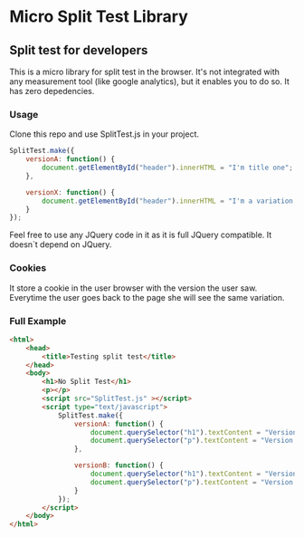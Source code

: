 # Micro Split Test Library

## Split test for developers

This is a micro library for split test in the browser. It's not integrated with any 
measurement tool (like google analytics), but it enables you to do so. It has zero depedencies.

### Usage

Clone this repo and use SplitTest.js in your project.

```js
SplitTest.make({
    versionA: function() {
        document.getElementById("header").innerHTML = "I'm title one";    
    },

    versionX: function() {
        document.getElementById("header").innerHTML = "I'm a variation of title"
    } 
});
```

Feel free to use any JQuery code in it as it is full JQuery compatible. It doesn`t depend on JQuery.

### Cookies

It store a cookie in the user browser with the version the user saw. Everytime the user goes back
to the page she will see the same variation.

### Full Example
```html
<html>
    <head>
        <title>Testing split test</title>
    </head>
    <body>
        <h1>No Split Test</h1>
        <p></p>
        <script src="SplitTest.js" ></script>
        <script type="text/javascript">
            SplitTest.make({
                versionA: function() {
                    document.querySelector("h1").textContent = "Version A";
                    document.querySelector("p").textContent = "Version A loaded";
                },

                versionB: function() {
                    document.querySelector("h1").textContent = "Version B";
                    document.querySelector("p").textContent = "Version B loaded";
                }
            });
        </script>
    </body>
</html>
```
